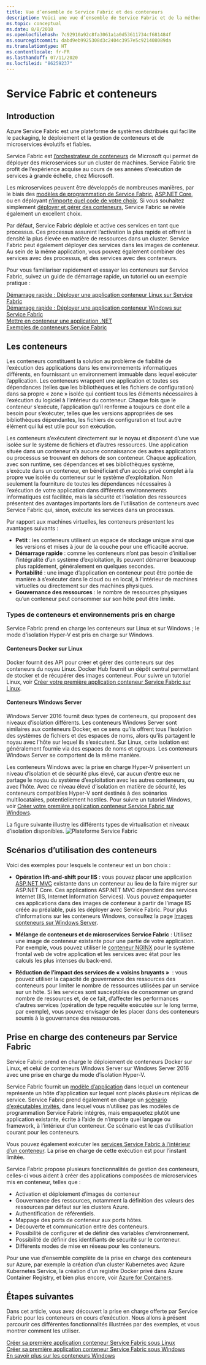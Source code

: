 ```yaml
---
title: Vue d’ensemble de Service Fabric et des conteneurs
description: Voici une vue d’ensemble de Service Fabric et de la méthode à suivre pour déployer des applications de microservices au moyen de conteneurs. Cet article fournit une vue d’ensemble de l’utilisation de conteneurs et des fonctionnalités disponibles dans Service Fabric.
ms.topic: conceptual
ms.date: 8/8/2018
ms.openlocfilehash: 7c92910a92c8fa3061a1a0d53611734cf681484f
ms.sourcegitcommit: dabd9eb9925308d3c2404c3957e5c921408089da
ms.translationtype: HT
ms.contentlocale: fr-FR
ms.lasthandoff: 07/11/2020
ms.locfileid: "86259237"
---
```

# <a name="service-fabric-and-containers"></a>Service Fabric et conteneurs

## <a name="introduction"></a>Introduction

Azure Service Fabric est une plateforme de systèmes distribués qui facilite le packaging, le déploiement et la gestion de conteneurs et de microservices évolutifs et fiables.

Service Fabric est [l’orchestrateur de conteneurs](service-fabric-cluster-resource-manager-introduction.md) de Microsoft qui permet de déployer des microservices sur un cluster de machines. Service Fabric tire profit de l’expérience acquise au cours de ses années d’exécution de services à grande échelle, chez Microsoft.

Les microservices peuvent être développés de nombreuses manières, par le biais des [modèles de programmation de Service Fabric](service-fabric-choose-framework.md), [ASP.NET Core](service-fabric-reliable-services-communication-aspnetcore.md), ou en déployant [n’importe quel code de votre choix](service-fabric-guest-executables-introduction.md). Si vous souhaitez simplement [déployer et gérer des conteneurs](service-fabric-containers-overview.md), Service Fabric se révèle également un excellent choix.

Par défaut, Service Fabric déploie et active ces services en tant que processus. Ces processus assurent l’activation la plus rapide et offrent la densité la plus élevée en matière de ressources dans un cluster. Service Fabric peut également déployer des services dans les images de conteneur. Au sein de la même application, vous pouvez également combiner des services avec des processus, et des services avec des conteneurs.

Pour vous familiariser rapidement et essayer les conteneurs sur Service Fabric, suivez un guide de démarrage rapide, un tutoriel ou un exemple pratique :  

[Démarrage rapide : Déployer une application conteneur Linux sur Service Fabric](service-fabric-quickstart-containers-linux.md)  
[Démarrage rapide : Déployer une application conteneur Windows sur Service Fabric](service-fabric-quickstart-containers.md)  
[Mettre en conteneur une application .NET](service-fabric-host-app-in-a-container.md)  
[Exemples de conteneurs Service Fabric](https://azure.microsoft.com/resources/samples/service-fabric-containers/)  

## <a name="what-are-containers"></a>Les conteneurs

Les conteneurs constituent la solution au problème de fiabilité de l’exécution des applications dans les environnements informatiques différents, en fournissant un environnement immuable dans lequel exécuter l’application. Les conteneurs wrappent une application et toutes ses dépendances (telles que les bibliothèques et les fichiers de configuration) dans sa propre « zone » isolée qui contient tous les éléments nécessaires à l’exécution du logiciel à l’intérieur du conteneur. Chaque fois que le conteneur s’exécute, l’application qu’il renferme a toujours ce dont elle a besoin pour s’exécuter, telles que les versions appropriées de ses bibliothèques dépendantes, les fichiers de configuration et tout autre élément qui lui est utile pour son exécution.

Les conteneurs s’exécutent directement sur le noyau et disposent d’une vue isolée sur le système de fichiers et d’autres ressources. Une application située dans un conteneur n’a aucune connaissance des autres applications ou processus se trouvant en dehors de son conteneur. Chaque application, avec son runtime, ses dépendances et ses bibliothèques système, s’exécute dans un conteneur, en bénéficiant d’un accès privé complet à la propre vue isolée du conteneur sur le système d’exploitation. Non seulement la fourniture de toutes les dépendances nécessaires à l’exécution de votre application dans différents environnements informatiques est facilitée, mais la sécurité et l’isolation des ressources présentent des avantages importants lors de l’utilisation de conteneurs avec Service Fabric qui, sinon, exécute les services dans un processus.

Par rapport aux machines virtuelles, les conteneurs présentent les avantages suivants :

* **Petit** : les conteneurs utilisent un espace de stockage unique ainsi que les versions et mises à jour de la couche pour une efficacité accrue.
* **Démarrage rapide** : comme les conteneurs n’ont pas besoin d’initialiser l’intégralité d’un système d’exploitation, ils peuvent démarrer beaucoup plus rapidement, généralement en quelques secondes.
* **Portabilité** : une image d’application en conteneur peut être portée de manière à s’exécuter dans le cloud ou en local, à l’intérieur de machines virtuelles ou directement sur des machines physiques.
* **Gouvernance des ressources** : le nombre de ressources physiques qu’un conteneur peut consommer sur son hôte peut être limité.

### <a name="container-types-and-supported-environments"></a>Types de conteneurs et environnements pris en charge

Service Fabric prend en charge les conteneurs sur Linux et sur Windows ; le mode d’isolation Hyper-V est pris en charge sur Windows.

#### <a name="docker-containers-on-linux"></a>Conteneurs Docker sur Linux

Docker fournit des API pour créer et gérer des conteneurs sur des conteneurs du noyau Linux. Docker Hub fournit un dépôt central permettant de stocker et de récupérer des images conteneur.
Pour suivre un tutoriel Linux, voir [Créer votre première application conteneur Service Fabric sur Linux](service-fabric-get-started-containers-linux.md).

#### <a name="windows-server-containers"></a>Conteneurs Windows Server

Windows Server 2016 fournit deux types de conteneurs, qui proposent des niveaux d’isolation différents. Les conteneurs Windows Server sont similaires aux conteneurs Docker, en ce sens qu’ils offrent tous l’isolation des systèmes de fichiers et des espaces de noms, alors qu’ils partagent le noyau avec l’hôte sur lequel ils s’exécutent. Sur Linux, cette isolation est généralement fournie via des espaces de noms et cgroups. Les conteneurs Windows Server se comportent de la même manière.

Les conteneurs Windows avec la prise en charge Hyper-V présentent un niveau d’isolation et de sécurité plus élevé, car aucun d’entre eux ne partage le noyau du système d’exploitation avec les autres conteneurs, ou avec l’hôte. Avec ce niveau élevé d’isolation en matière de sécurité, les conteneurs compatibles Hyper-V sont destinés à des scénarios multilocataires, potentiellement hostiles.
Pour suivre un tutoriel Windows, voir [Créer votre première application conteneur Service Fabric sur Windows](service-fabric-get-started-containers.md).

La figure suivante illustre les différents types de virtualisation et niveaux d’isolation disponibles.
![Plateforme Service Fabric][Image1]

## <a name="scenarios-for-using-containers"></a>Scénarios d’utilisation des conteneurs

Voici des exemples pour lesquels le conteneur est un bon choix :

* **Opération lift-and-shift pour IIS** : vous pouvez placer une application [ASP.NET MVC](https://www.asp.net/mvc) existante dans un conteneur au lieu de la faire migrer sur ASP.NET Core. Ces applications ASP.NET MVC dépendent des services Internet (IIS, Internet Information Services). Vous pouvez empaqueter ces applications dans des images de conteneur à partir de l’image IIS créée au préalable, puis les déployer avec Service Fabric. Pour plus d’informations sur les conteneurs Windows, consultez la page [Images conteneurs sur Windows Server](/virtualization/windowscontainers/quick-start/quick-start-windows-server).

* **Mélange de conteneurs et de microservices Service Fabric** : Utilisez une image de conteneur existante pour une partie de votre application. Par exemple, vous pouvez utiliser le [conteneur NGINX](https://hub.docker.com/_/nginx/) pour le système frontal web de votre application et les services avec état pour les calculs les plus intenses du back-end.

* **Réduction de l’impact des services de « voisins bruyants »**  : vous pouvez utiliser la capacité de gouvernance des ressources des conteneurs pour limiter le nombre de ressources utilisées par un service sur un hôte. Si les services sont susceptibles de consommer un grand nombre de ressources et, de ce fait, d’affecter les performances d’autres services (opération de type requête exécutée sur le long terme, par exemple), vous pouvez envisager de les placer dans des conteneurs soumis à la gouvernance des ressources.

## <a name="service-fabric-support-for-containers"></a>Prise en charge des conteneurs par Service Fabric

Service Fabric prend en charge le déploiement de conteneurs Docker sur Linux, et celui de conteneurs Windows Server sur Windows Server 2016 avec une prise en charge du mode d’isolation Hyper-V. 

Service Fabric fournit un [modèle d’application](service-fabric-application-model.md) dans lequel un conteneur représente un hôte d’application sur lequel sont placés plusieurs réplicas de service. Service Fabric prend également en charge un [scénario d’exécutables invités](service-fabric-guest-executables-introduction.md), dans lequel vous n’utilisez pas les modèles de programmation Service Fabric intégrés, mais empaquetez plutôt une application existante, écrite à l’aide de n’importe quel langage ou framework, à l’intérieur d’un conteneur. Ce scénario est le cas d’utilisation courant pour les conteneurs.

Vous pouvez également exécuter les [services Service Fabric à l’intérieur d’un conteneur](service-fabric-services-inside-containers.md). La prise en charge de cette exécution est pour l’instant limitée.

Service Fabric propose plusieurs fonctionnalités de gestion des conteneurs, celles-ci vous aident à créer des applications composées de microservices mis en conteneur, telles que :

* Activation et déploiement d’images de conteneur
* Gouvernance des ressources, notamment la définition des valeurs des ressources par défaut sur les clusters Azure.
* Authentification de référentiels.
* Mappage des ports de conteneur aux ports hôtes.
* Découverte et communication entre des conteneurs.
* Possibilité de configurer et de définir des variables d’environnement.
* Possibilité de définir des identifiants de sécurité sur le conteneur.
* Différents modes de mise en réseau pour les conteneurs.

Pour une vue d’ensemble complète de la prise en charge des conteneurs sur Azure, par exemple la création d’un cluster Kubernetes avec Azure Kubernetes Service, la création d’un registre Docker privé dans Azure Container Registry, et bien plus encore, voir [Azure for Containers](../containers/index.yml).

## <a name="next-steps"></a>Étapes suivantes

Dans cet article, vous avez découvert la prise en charge offerte par Service Fabric pour les conteneurs en cours d’exécution. Nous allons à présent parcourir ces différentes fonctionnalités illustrées par des exemples, et vous montrer comment les utiliser.

[Créer sa première application conteneur Service Fabric sous Linux](service-fabric-get-started-containers-linux.md)  
[Créer sa première application conteneur Service Fabric sous Windows](service-fabric-get-started-containers.md)  
[En savoir plus sur les conteneurs Windows](/virtualization/windowscontainers/about/)

[Image1]: media/service-fabric-containers/Service-Fabric-Types-of-Isolation.png
